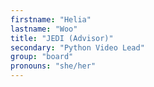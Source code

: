 ```yaml
---
firstname: "Helia"
lastname: "Woo"
title: "JEDI (Advisor)"
secondary: "Python Video Lead"
group: "board"
pronouns: "she/her"
---
```

